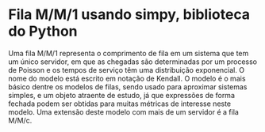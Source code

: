 # Fila M/M/1 usando simpy, biblioteca do Python

Uma fila M/M/1 representa o comprimento de fila em um sistema que tem um único servidor, em que as chegadas são determinadas por um processo de Poisson e os tempos de serviço têm uma distribuição exponencial. O nome do modelo está escrito em notação de Kendall. O modelo é o mais básico dentre os modelos de filas, sendo usado para aproximar sistemas simples, e um objeto atraente de estudo, já que expressões de forma fechada podem ser obtidas para muitas métricas de interesse neste modelo. Uma extensão deste modelo com mais de um servidor é a fila M/M/c.


